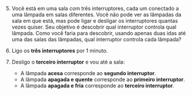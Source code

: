 5. Você está em uma sala com três interruptores, cada um conectado a uma lâmpada em salas diferentes. Você não pode ver as lâmpadas da sala em que está, mas pode ligar e desligar os interruptores quantas vezes quiser. Seu objetivo é descobrir qual interruptor controla qual lâmpada. Como você faria para descobrir, usando apenas duas idas até uma das salas das lâmpadas, qual interruptor controla cada lâmpada?

1. Ligo os **três interruptores** por 1 minuto.
1. Desligo o **terceiro interruptor** e vou até a sala:
   - A lâmpada **acesa** corresponde ao **segundo interruptor**.
   - A lâmpada **apagada e quente** corresponde ao **primeiro interruptor**.
   - A lâmpada **apagada e fria** corresponde ao **terceiro interruptor**.
